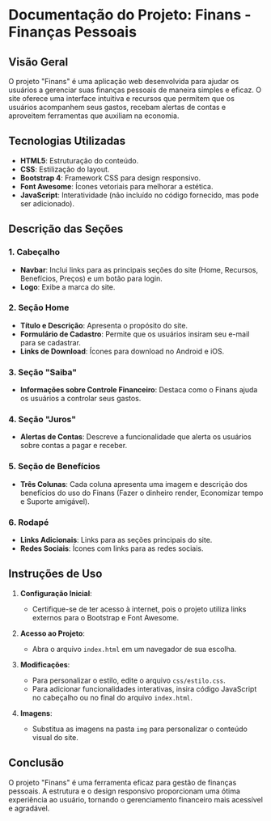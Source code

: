 # Documentação do Projeto: Finans - Finanças Pessoais

## Visão Geral

O projeto "Finans" é uma aplicação web desenvolvida para ajudar os usuários a gerenciar suas finanças pessoais de maneira simples e eficaz. O site oferece uma interface intuitiva e recursos que permitem que os usuários acompanhem seus gastos, recebam alertas de contas e aproveitem ferramentas que auxiliam na economia.

## Tecnologias Utilizadas

- **HTML5**: Estruturação do conteúdo.
- **CSS**: Estilização do layout.
- **Bootstrap 4**: Framework CSS para design responsivo.
- **Font Awesome**: Ícones vetoriais para melhorar a estética.
- **JavaScript**: Interatividade (não incluído no código fornecido, mas pode ser adicionado).

## Descrição das Seções

### 1. Cabeçalho

- **Navbar**: Inclui links para as principais seções do site (Home, Recursos, Benefícios, Preços) e um botão para login.
- **Logo**: Exibe a marca do site.

### 2. Seção Home

- **Título e Descrição**: Apresenta o propósito do site.
- **Formulário de Cadastro**: Permite que os usuários insiram seu e-mail para se cadastrar.
- **Links de Download**: Ícones para download no Android e iOS.

### 3. Seção "Saiba"

- **Informações sobre Controle Financeiro**: Destaca como o Finans ajuda os usuários a controlar seus gastos.

### 4. Seção "Juros"

- **Alertas de Contas**: Descreve a funcionalidade que alerta os usuários sobre contas a pagar e receber.

### 5. Seção de Benefícios

- **Três Colunas**: Cada coluna apresenta uma imagem e descrição dos benefícios do uso do Finans (Fazer o dinheiro render, Economizar tempo e Suporte amigável).

### 6. Rodapé

- **Links Adicionais**: Links para as seções principais do site.
- **Redes Sociais**: Ícones com links para as redes sociais.

## Instruções de Uso

1. **Configuração Inicial**:
   - Certifique-se de ter acesso à internet, pois o projeto utiliza links externos para o Bootstrap e Font Awesome.

2. **Acesso ao Projeto**:
   - Abra o arquivo `index.html` em um navegador de sua escolha.

3. **Modificações**:
   - Para personalizar o estilo, edite o arquivo `css/estilo.css`.
   - Para adicionar funcionalidades interativas, insira código JavaScript no cabeçalho ou no final do arquivo `index.html`.

4. **Imagens**:
   - Substitua as imagens na pasta `img` para personalizar o conteúdo visual do site.

## Conclusão

O projeto "Finans" é uma ferramenta eficaz para gestão de finanças pessoais. A estrutura e o design responsivo proporcionam uma ótima experiência ao usuário, tornando o gerenciamento financeiro mais acessível e agradável.
